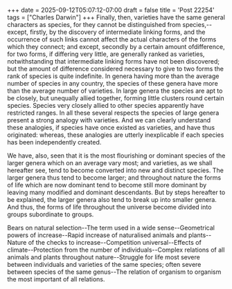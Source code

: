 +++
date = 2025-09-12T05:07:12-07:00
draft = false
title = 'Post 22254'
tags = ["Charles Darwin"]
+++
Finally, then, varieties have the same general characters as species, for they cannot be distinguished from species,--except, firstly, by the discovery of intermediate linking forms, and the occurrence of such links cannot affect the actual characters of the forms which they connect; and except, secondly by a certain amount ofdifference, for two forms, if differing very little, are generally ranked as varieties, notwithstanding that intermediate linking forms have not been discovered; but the amount of difference considered necessary to give to two forms the rank of species is quite indefinite. In genera having more than the average number of species in any country, the species of these genera have more than the average number of varieties. In large genera the species are apt to be closely, but unequally allied together, forming little clusters round certain species. Species very closely allied to other species apparently have restricted ranges. In all these several respects the species of large genera present a strong analogy with varieties. And we can clearly understand these analogies, if species have once existed as varieties, and have thus originated: whereas, these analogies are utterly inexplicable if each species has been independently created.

We have, also, seen that it is the most flourishing or dominant species of the larger genera which on an average vary most; and varieties, as we shall hereafter see, tend to become converted into new and distinct species. The larger genera thus tend to become larger; and throughout nature the forms of life which are now dominant tend to become still more dominant by leaving many modified and dominant descendants. But by steps hereafter to be explained, the larger genera also tend to break up into smaller genera. And thus, the forms of life throughout the universe become divided into groups subordinate to groups.

Bears on natural selection--The term used in a wide sense--Geometrical powers of increase--Rapid increase of naturalised animals and plants--Nature of the checks to increase--Competition universal--Effects of climate--Protection from the number of individuals--Complex relations of all animals and plants throughout nature--Struggle for life most severe between individuals and varieties of the same species; often severe between species of the same genus--The relation of organism to organism the most important of all relations.
